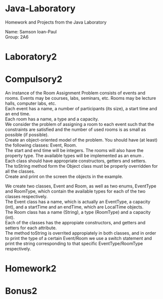 # Java-Laboratory
 Homework and Projects from the Java Laboratory <br />

Name: Samson Ioan-Paul <br />
Group: 2A6 <br />

# Laboratory2

# Compulsory2
An instance of the Room Assignment Problem consists of events and rooms. Events may be courses, labs, seminars, etc. Rooms may be lecture halls, computer labs, etc. <br />
Each event has a name, a number of participants (its size), a start time and an end time. <br />
Each room has a name, a type and a capacity. <br />
We consider the problem of assigning a room to each event such that the constraints are satisfied and the number of used rooms is as small as possible (if possible). <br />
Create an object-oriented model of the problem. You should have (at least) the following classes: Event, Room. <br />
The start and end time will be integers. The rooms will also have the property type. The available types will be implemented as an enum . <br />
Each class should have appropriate constructors, getters and setters. <br />
The toString method form the Object class must be properly overridden for all the classes. <br />
Create and print on the screen the objects in the example. <br />

We create two classes, Event and Room, as well as two enums, EventType and RoomType, which contain the available types for each of the two classes respectively. <br />
The Event class has a name, which is actually an EventType, a capacity (int), and a startTime and an endTime, which are LocalTime objects. <br />
The Room class has a name (String), a type (RoomType) and a capacity (int). <br />
Each of the classes has the appropiate constructors, and getters and setters for each attribute. <br />
The method toString is overrited appropiately in both classes, and in order to print the type of a certain Event/Room we use a switch statement and print the string corresponding to that specific EventType/RoomType respectively. <br />

# Homework2


# Bonus2